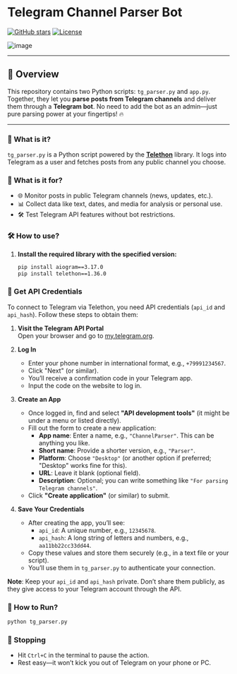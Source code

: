 # Telegram Channel Parser Bot

[![GitHub stars](https://img.shields.io/github/stars/yourusername/your-repo?style=flat-square)](https://github.com/yourusername/your-repo/stargazers)
[![License](https://img.shields.io/badge/license-MIT-blue.svg?style=flat-square)](LICENSE)

![image](https://telegram.org/img/t_logo.png)

---

## 🚀 Overview
This repository contains two Python scripts: `tg_parser.py` and `app.py`. Together, they let you **parse posts from Telegram channels** and deliver them through a **Telegram bot**. No need to add the bot as an admin—just pure parsing power at your fingertips! 🔥

---

### 🤔 What is it?
`tg_parser.py` is a Python script powered by the **[Telethon](https://docs.telethon.dev/)** library. It logs into Telegram as a user and fetches posts from any public channel you choose.

### 🎯 What is it for?
- 🌐 Monitor posts in public Telegram channels (news, updates, etc.).
- 📊 Collect data like text, dates, and media for analysis or personal use.
- 🛠️ Test Telegram API features without bot restrictions.

### 🛠️ How to use?
1. **Install the required library with the specified version:**
   ```bash
   pip install aiogram==3.17.0
   pip install telethon==1.36.0
   ```

### 🔑 Get API Credentials

To connect to Telegram via Telethon, you need API credentials (`api_id` and `api_hash`). Follow these steps to obtain them:

1. **Visit the Telegram API Portal**  
   Open your browser and go to [my.telegram.org](https://my.telegram.org).

2. **Log In**  
   - Enter your phone number in international format, e.g., `+79991234567`.
   - Click "Next" (or similar).
   - You’ll receive a confirmation code in your Telegram app.
   - Input the code on the website to log in.

3. **Create an App**  
   - Once logged in, find and select **"API development tools"** (it might be under a menu or listed directly).
   - Fill out the form to create a new application:
     - **App name**: Enter a name, e.g., `"ChannelParser"`. This can be anything you like.
     - **Short name**: Provide a shorter version, e.g., `"Parser"`.
     - **Platform**: Choose `"Desktop"` (or another option if preferred; "Desktop" works fine for this).
     - **URL**: Leave it blank (optional field).
     - **Description**: Optional; you can write something like `"For parsing Telegram channels"`.
   - Click **"Create application"** (or similar) to submit.

4. **Save Your Credentials**  
   - After creating the app, you’ll see:
     - `api_id`: A unique number, e.g., `12345678`.
     - `api_hash`: A long string of letters and numbers, e.g., `aa11bb22cc33dd44`.
   - Copy these values and store them securely (e.g., in a text file or your script).
   - You’ll use them in `tg_parser.py` to authenticate your connection.

**Note**: Keep your `api_id` and `api_hash` private. Don’t share them publicly, as they give access to your Telegram account through the API.

### 🚀 How to Run?

  ```bash
  python tg_parser.py
  ```

### 🛑 Stopping  
- Hit `Ctrl+C` in the terminal to pause the action.
- Rest easy—it won’t kick you out of Telegram on your phone or PC.

